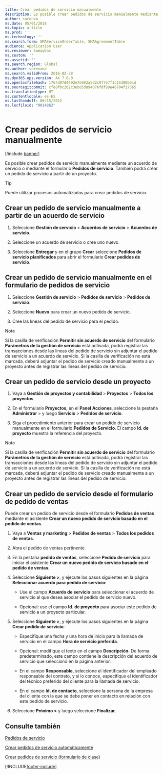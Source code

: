 ```yaml
---
title: Crear pedidos de servicio manualmente
description: Es posible crear pedidos de servicio manualmente mediante un acuerdo de servicio o mediante el formulario **Pedidos de servicio**.
author: sorenva
ms.date: 05/01/2018
ms.topic: article
ms.prod: ''
ms.technology: ''
ms.search.form: SMAServiceOrderTable, SMAAgreementTable
audience: Application User
ms.reviewer: kamaybac
ms.custom: ''
ms.assetid: ''
ms.search.region: Global
ms.author: sorenand
ms.search.validFrom: 2016-02-28
ms.dyn365.ops.version: AX 7.0.0
ms.openlocfilehash: 1764d97d4492e7b982a5d2c9f7e7f1c15380be1d
ms.sourcegitcommit: cfe8fbc202c3eb05d894076fdf99e46704f17365
ms.translationtype: HT
ms.contentlocale: es-ES
ms.lasthandoff: 06/15/2022
ms.locfileid: "9014862"
---
```

# <a name="create-service-orders-manually"></a>Crear pedidos de servicio manualmente    

[!include [banner](../includes/banner.md)]


Es posible crear pedidos de servicio manualmente mediante un acuerdo de servicio o mediante el formulario **Pedidos de servicio**. También podrá crear un pedido de servicio a partir de un proyecto.

> [!TIP]
> <P>Puede utilizar procesos automatizados para crear pedidos de servicio. 

## <a name="create-a-service-order-manually-from-a-service-agreement"></a>Crear un pedido de servicio manualmente a partir de un acuerdo de servicio

1.  Seleccione **Gestión de servicio** \> **Acuerdos de servicio** \> **Acuerdos de servicio**.

2.  Seleccione un acuerdo de servicio o cree uno nuevo.

3.  Seleccione **Entregar** y en el grupo **Crear** seleccione **Pedidos de servicio planificados** para abrir el formulario **Crear pedidos de servicio**.

## <a name="create-a-service-order-manually-in-the-service-orders-form"></a>Crear un pedido de servicio manualmente en el formulario de pedidos de servicio

1.  Seleccione **Gestión de servicio** \> **Pedidos de servicio** \> **Pedidos de servicio**.

2.  Seleccione **Nuevo** para crear un nuevo pedido de servicio.

3.  Cree las líneas del pedido de servicio para el pedido.

> [!NOTE]
> <P>Si la casilla de verificación <STRONG>Permitir sin acuerdo de servicio</STRONG> del formulario <STRONG>Parámetros de la gestión de servicio</STRONG> está activada, podrá registrar las transacciones desde las líneas del pedido de servicio sin adjuntar el pedido de servicio a un acuerdo de servicio. Si la casilla de verificación no está marcada, deberá adjuntar el pedido de servicio creado manualmente a un proyecto antes de registrar las líneas del pedido de servicio.</P>

## <a name="create-a-service-order-from-a-project"></a>Crear un pedido de servicio desde un proyecto

1.  Vaya a **Gestión de proyectos y contabilidad** \> **Proyectos** \> **Todos los proyectos**.

2.  En el formulario **Proyectos**, en el **Panel Acciones**, seleccione la pestaña **Administrar** \> y luego **Servicio** \> **Pedidos de servicio**.

3.  Siga el procedimiento anterior para crear un pedido de servicio manualmente en el formulario **Pedidos de Servicio**. El campo **Id. de proyecto** muestra la referencia del proyecto.

> [!NOTE]
> <P>Si la casilla de verificación <STRONG>Permitir sin acuerdo de servicio</STRONG> del formulario <STRONG>Parámetros de la gestión de servicio</STRONG> está activada, podrá registrar las transacciones desde las líneas del pedido de servicio sin adjuntar el pedido de servicio a un acuerdo de servicio. Si la casilla de verificación no está marcada, deberá adjuntar el pedido de servicio creado manualmente a un proyecto antes de registrar las líneas del pedido de servicio.</P>

## <a name="create-a-service-order-from-the-sales-order-form"></a>Crear un pedido de servicio desde el formulario de pedido de ventas

Puede crear un pedido de servicio desde el formulario **Pedidos de ventas** mediante el asistente **Crear un nuevo pedido de servicio basado en el pedido de ventas**.

1.  Vaya a **Ventas y marketing** \> **Pedidos de ventas** \> **Todos los pedidos de ventas**.

2.  Abra el pedido de ventas pertinente.

3.  En la pestaña **pedido de ventas**, seleccione **Pedido de servicio** para iniciar el asistente **Crear un nuevo pedido de servicio basado en el pedido de ventas**.

4.  Seleccione **Siguiente \>**, y ejecute los pasos siguientes en la página **Seleccionar acuerdo para pedido de servicio**:
    
      - Use el campo **Acuerdo de servicio** para seleccionar el acuerdo de servicio al que desea asociar el pedido de servicio nuevo.
    
      - Opcional: use el campo **Id. de proyecto** para asociar este pedido de servicio a un proyecto particular.

5.  Seleccione **Siguiente \>**, y ejecute los pasos siguientes en la página **Crear pedido de servicio**:
    
      - Especifique una fecha y una hora de inicio para la llamada de servicio en el campo **Hora de servicio preferida**.
    
      - Opcional: modifique el texto en el campo **Descripción**. De forma predeterminado, este campo contiene la descripción del acuerdo de servicio que seleccionó en la página anterior.
    
      - En el campo **Responsable**, seleccione el identificador del empleado responsable del contrato, y si lo conoce, especifique el identificador del técnico preferido del cliente para la llamada de servicio.
    
      - En el campo **Id. de contacto**, seleccione la persona de la empresa del cliente con la que se debe poner en contacto en relación con este pedido de servicio.

6.  Seleccione **Próximo \>** y luego seleccione **Finalizar**.


## <a name="see-also"></a>Consulte también

[Pedidos de servicio](service-orders.md)

[Crear pedidos de servicio automáticamente](create-service-orders-automatically.md)

[Crear pedidos de servicio (formulario de clase)](https://technet.microsoft.com/library/aa553901\(v=ax.60\)) 



[!INCLUDE[footer-include](../../includes/footer-banner.md)]